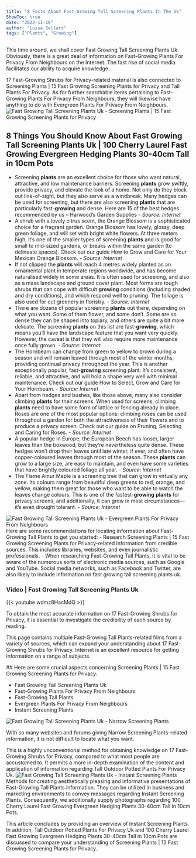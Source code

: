 ```yaml
---
title: "8 Facts About Fast-Growing Tall Screening Plants In The Uk"
ShowToc: true 
date: "2022-11-18"
author: "Luisa Sellars" 
tags: ["Plants", "Growing"]
---
```


	
This time around, we shall cover Fast Growing Tall Screening Plants Uk. Obviously, there is a great deal of information on Fast-Growing Plants For Privacy From Neighbours on the Internet. The fast rise of social media facilitates our ability to acquire knowledge.

17 Fast-Growing Shrubs for Privacy-related material is also connected to Screening Plants | 15 Fast Growing Screening Plants for Privacy and Tall Plants For Privacy. As for further searchable items pertaining to Fast-Growing Plants For Privacy From Neighbours, they will likewise have anything to do with Evergreen Plants For Privacy From Neighbours.
<img loading="lazy" src="http://www.thetreecenter.com/wp-content/uploads/2014/06/lombardy-poplar-1-547x547.jpg" onerror="this.onerror=null;this.src='https://blogger.googleusercontent.com/img/a/AVvXsEhe7F7TRXHtjiKvHb5vS7DmnxvpHiDyoYyYvm1nHB3Qp2_w3BnM6A2eq4v7FYxCC9bfZt3a9vIMtAYEKUiaDQbHMg-ViyGmRIj39MLp0bGFfgfYw1Dc9q_H-T0wiTm3l0Uq42dETrN9eC8aGJ9_IORZsxST1AcLR7np1koOfcc7tnHa4S8Mwz_xD9d0=s16000';" alt="Fast Growing Tall Screening Plants Uk - Screening Plants | 15 Fast Growing Screening Plants for Privacy" >

## 8 Things You Should Know About Fast Growing Tall Screening Plants Uk | 100 Cherry Laurel Fast Growing Evergreen Hedging Plants 30-40cm Tall in 10cm Pots
-   Screening **plants** are an excellent choice for those who want natural, attractive, and low maintenance barriers. Screening **plants** grow swiftly, provide privacy, and elevate the look of a home. Not only do they block out line-of-sight, but they also serve as a windbreak. Many hedges can be used for screening, but there are also screening **plants** that are particularly fast-**growing** and dense. Here are 15 of the best hedges recommended by us – Harwood’s Garden Supplies - <cite>Source: Internet</cite>
-   A shrub with a lovely citrus scent, the Orange Blossom is a sophisticated choice for a fragrant garden. Orange Blossom has lovely, glossy, deep green foliage, and will set with bright white flowers. At three meters high, it’s one of the smaller types of screening **plants** and is good for small to mid-sized gardens, or breaks within the same garden (to delineate spaces). Check out our guide How to Grow and Care for Your Mexican Orange Blossom. - <cite>Source: Internet</cite>
-   If not clipped the **plants** will reach 4 metres.widely planted as an ornamental plant in temperate regions worldwide, and has become naturalised widely in some areas. It is often used for screening, and also as a mass landscape and ground cover plant. Most forms are tough shrubs that can cope with difficult **growing** conditions (including shaded and dry conditions), and which respond well to pruning. The foliage is also used for cut greenery in floristry. - <cite>Source: Internet</cite>
-   There are dozens of popular screening **plants** out there, depending on what you want. Some of them flower, and some don’t. Some are so dense they can be shaped into topiary, and others are quite a bit more delicate. The screening **plants** on this list are fast-**growing**, which means you’ll have the landscape feature that you want very quickly. However, the caveat is that they will also require more maintenance once fully grown. - <cite>Source: Internet</cite>
-   The Hornbeam can change from green to yellow to brown during a season and will remain leaved through most of the winter months, providing continual privacy throughout the year. This is another exceptionally popular, fast-**growing** screening plant. It’s consistent, reliable, and attractive, and will hold a shape very well with minimal maintenance. Check out our guide How to Select, Grow and Care for Your Hornbeam. - <cite>Source: Internet</cite>
-   Apart from hedges and bushes, like those above, many also consider climbing **plants** for their screens. When used for screens, climbing **plants** need to have some form of lattice or fencing already in place. Roses are one of the most popular options: climbing roses can be used throughout a garden for both the attractiveness of their flowers and to produce a privacy screen. Check out our guide on Pruning, Selecting and Caring for Roses. - <cite>Source: Internet</cite>
-   A popular hedge in Europe, the European Beech has looser, larger leaves than the boxwood, but they’re nevertheless quite dense. These hedges won’t drop their leaves until late winter, if ever, and often have copper-coloured leaves through most of the season. These **plants** can grow to a large size, are easy to maintain, and even have some varieties that have brightly coloured foliage all year. - <cite>Source: Internet</cite>
-   The Flame Amur Maple is a screening tree that can grow in virtually any zone. Its colours range from beautiful deep greens to red, orange, and yellow, making them great for those who want to be able to watch the leaves change colours. This is one of the fastest-**growing** **plants** for privacy screens, and additionally, it can grow in most circumstances—it’s even drought tolerant. - <cite>Source: Internet</cite>


<img loading="lazy" src="https://images.immediate.co.uk/production/volatile/sites/10/2018/02/0f7290af-b5ea-4f9e-b5b9-e34124b6b48d-33e2491.jpg?quality=90&resize=620%2C413" onerror="this.onerror=null;this.src='https://blogger.googleusercontent.com/img/a/AVvXsEhe7F7TRXHtjiKvHb5vS7DmnxvpHiDyoYyYvm1nHB3Qp2_w3BnM6A2eq4v7FYxCC9bfZt3a9vIMtAYEKUiaDQbHMg-ViyGmRIj39MLp0bGFfgfYw1Dc9q_H-T0wiTm3l0Uq42dETrN9eC8aGJ9_IORZsxST1AcLR7np1koOfcc7tnHa4S8Mwz_xD9d0=s16000';" alt="Fast Growing Tall Screening Plants Uk - Evergreen Plants For Privacy From Neighbours" >
Here are some recommendations for locating information about Fast-Growing Tall Plants to get you started:
- Research Screening Plants | 15 Fast Growing Screening Plants for Privacy-related information from credible sources. This includes libraries, websites, and even journalistic professionals.
- When researching Fast-Growing Tall Plants, it is vital to be aware of the numerous sorts of electronic media sources, such as Google and YouTube. Social media networks, such as Facebook and Twitter, are also likely to include information on fast growing tall screening plants uk.

### Video | Fast Growing Tall Screening Plants Uk
{{< youtube wdmz8HacMdQ >}} 

To obtain the most accurate information on 17 Fast-Growing Shrubs for Privacy, it is essential to investigate the credibility of each source by reading.

This page contains multiple Fast-Growing Tall Plants-related films from a variety of sources, which can expand your understanding about 17 Fast-Growing Shrubs for Privacy. Internet is an excellent resource for getting information on a range of subjects.
<script async="async" data-cfasync="false" src="//normallydemandedalter.com/fe63df3c5408708b15d8dc3d9b206b31/invoke.js"></script>
<div id="container-fe63df3c5408708b15d8dc3d9b206b31"></div>
## Here are some crucial aspects concerning Screening Plants | 15 Fast Growing Screening Plants for Privacy:

- Fast Growing Tall Screening Plants Uk
- Fast-Growing Plants For Privacy From Neighbours
- Fast-Growing Tall Plants
- Evergreen Plants For Privacy From Neighbours
- Instant Screening Plants

 <img loading="lazy" src="https://resize.img.allw.mn/thumbs/nv/ud/drfzphd05b6885ae37b55512967393_1080x1080.jpg?width=1200&height=630" onerror="this.onerror=null;this.src='https://blogger.googleusercontent.com/img/a/AVvXsEhe7F7TRXHtjiKvHb5vS7DmnxvpHiDyoYyYvm1nHB3Qp2_w3BnM6A2eq4v7FYxCC9bfZt3a9vIMtAYEKUiaDQbHMg-ViyGmRIj39MLp0bGFfgfYw1Dc9q_H-T0wiTm3l0Uq42dETrN9eC8aGJ9_IORZsxST1AcLR7np1koOfcc7tnHa4S8Mwz_xD9d0=s16000';" alt="Fast Growing Tall Screening Plants Uk - Narrow Screening Plants" >

With so many websites and forums giving Narrow Screening Plants-related information, it is not difficult to locate what you want.

This is a highly unconventional method for obtaining knowledge on 17 Fast-Growing Shrubs for Privacy, compared to what most people are accustomed to. It permits a more in-depth examination of the content and application of information regarding Tall Outdoor Potted Plants For Privacy Uk.
<img loading="lazy" src="https://www.thespruce.com/thmb/Kb0yieXLphN6K-9aD0jZR_NcOAo=/2294x0/filters:no_upscale():max_bytes(150000):strip_icc()/how-to-grow-and-care-for-california-poppies-4686987-03-210f00fcaf404e3fa3c873ea463bb050.jpg" onerror="this.onerror=null;this.src='https://blogger.googleusercontent.com/img/a/AVvXsEhe7F7TRXHtjiKvHb5vS7DmnxvpHiDyoYyYvm1nHB3Qp2_w3BnM6A2eq4v7FYxCC9bfZt3a9vIMtAYEKUiaDQbHMg-ViyGmRIj39MLp0bGFfgfYw1Dc9q_H-T0wiTm3l0Uq42dETrN9eC8aGJ9_IORZsxST1AcLR7np1koOfcc7tnHa4S8Mwz_xD9d0=s16000';" alt="Fast Growing Tall Screening Plants Uk - Instant Screening Plants" >
Methods for creating aesthetically pleasing and informative presentations of Fast-Growing Tall Plants information. They can be utilized in business and marketing environments to convey messages regarding Instant Screening Plants. Consequently, we additionally supply photographs regarding 100 Cherry Laurel Fast Growing Evergreen Hedging Plants 30-40cm Tall in 10cm Pots.

This article concludes by providing an overview of Instant Screening Plants. In addition, Tall Outdoor Potted Plants For Privacy Uk and 100 Cherry Laurel Fast Growing Evergreen Hedging Plants 30-40cm Tall in 10cm Pots are discussed to compare your understanding of Screening Plants | 15 Fast Growing Screening Plants for Privacy.
	
	


